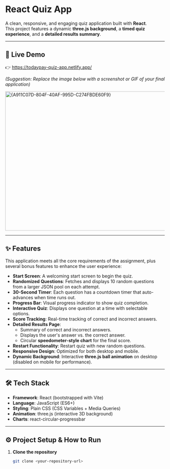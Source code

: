 # React Quiz App

A clean, responsive, and engaging quiz application built with **React**.  
This project features a dynamic **three.js background**, a **timed quiz experience**, and a **detailed results summary**.

---

## 🚀 Live Demo  
👉 https://todaypay-quiz-app.netlify.app/

*(Suggestion: Replace the image below with a screenshot or GIF of your final application)*

<img width="960" height="441" alt="{A911C07D-804F-40AF-995D-C274FBDE60F9}" src="https://github.com/user-attachments/assets/80723fa3-125a-4442-9b05-7c5d502b8277" />


---

## ✨ Features

This application meets all the core requirements of the assignment, plus several bonus features to enhance the user experience:

- **Start Screen**: A welcoming start screen to begin the quiz.
- **Randomized Questions**: Fetches and displays 10 random questions from a larger JSON pool on each attempt.
- **30-Second Timer**: Each question has a countdown timer that auto-advances when time runs out.
- **Progress Bar**: Visual progress indicator to show quiz completion.
- **Interactive Quiz**: Displays one question at a time with selectable options.
- **Score Tracking**: Real-time tracking of correct and incorrect answers.
- **Detailed Results Page**:
  - Summary of correct and incorrect answers.
  - Displays the user's answer vs. the correct answer.
  - Circular **speedometer-style chart** for the final score.
- **Restart Functionality**: Restart quiz with new random questions.
- **Responsive Design**: Optimized for both desktop and mobile.
- **Dynamic Background**: Interactive **three.js ball animation** on desktop (disabled on mobile for performance).

---

## 🛠 Tech Stack

- **Framework**: React (bootstrapped with Vite)  
- **Language**: JavaScript (ES6+)  
- **Styling**: Plain CSS (CSS Variables + Media Queries)  
- **Animation**: three.js (interactive 3D background)  
- **Charts**: react-circular-progressbar  

---

## ⚙️ Project Setup & How to Run

1. **Clone the repository**  
   ```bash
   git clone <your-repository-url>
